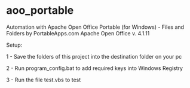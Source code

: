 # aoo_portable
Automation with Apache Open Office Portable (for Windows) - Files and Folders by PortableApps.com Apache Open Office v. 4.1.11

Setup:

1 - Save the folders of this project into the destination folder on your pc

2 - Run program\_config.bat to add required keys into Windows Registry

3 - Run the file test.vbs to test 
